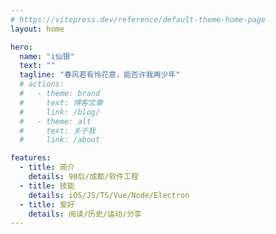 ```yaml
---
# https://vitepress.dev/reference/default-theme-home-page
layout: home

hero:
  name: "i仙银"
  text: ""
  tagline: "春风若有怜花意，能否许我再少年"
  # actions:
  #   - theme: brand
  #     text: 博客文章
  #     link: /blog/
  #   - theme: alt
  #     text: 关于我
  #     link: /about

features:
  - title: 简介
    details: 90后/成都/软件工程
  - title: 技能
    details: iOS/JS/TS/Vue/Node/Electron
  - title: 爱好
    details: 阅读/历史/运动/分享
---
```



